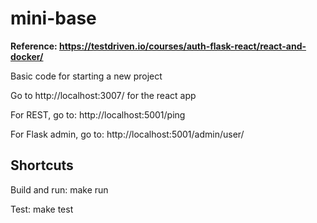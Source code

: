 # mini-base
**Reference: https://testdriven.io/courses/auth-flask-react/react-and-docker/**

Basic code for starting a new project

Go to http://localhost:3007/ for the react app

For REST, go to:
http://localhost:5001/ping

For Flask admin, go to:
http://localhost:5001/admin/user/

## Shortcuts
Build and run: make run

Test: make test
